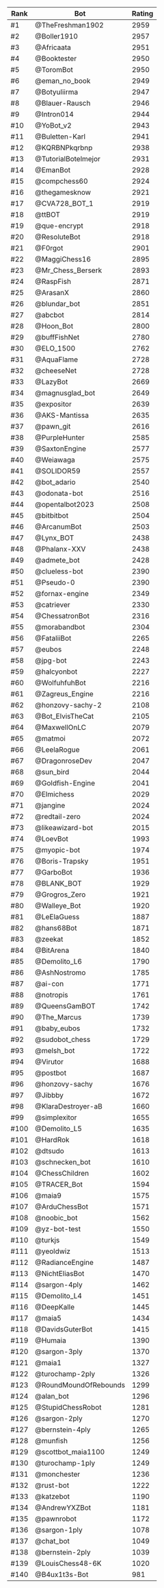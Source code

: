 Rank|Bot|Rating
---|---|---
#1|@TheFreshman1902|2959
#2|@Boller1910|2957
#3|@Africaata|2951
#4|@Booktester|2950
#5|@ToromBot|2950
#6|@eman_no_book|2949
#7|@Botyuliirma|2947
#8|@Blauer-Rausch|2946
#9|@Intron014|2944
#10|@YoBot_v2|2943
#11|@Buletten-Karl|2941
#12|@KQRBNPkqrbnp|2938
#13|@TutorialBotelmejor|2931
#14|@EmanBot|2928
#15|@compchess60|2924
#16|@thegamesknow|2921
#17|@CVA728_BOT_1|2919
#18|@ttBOT|2919
#19|@que-encrypt|2918
#20|@ResoluteBot|2918
#21|@F0rgot|2901
#22|@MaggiChess16|2895
#23|@Mr_Chess_Berserk|2893
#24|@RaspFish|2871
#25|@ArasanX|2860
#26|@blundar_bot|2851
#27|@abcbot|2814
#28|@Hoon_Bot|2800
#29|@buffFishNet|2780
#30|@ELO_1500|2762
#31|@AquaFlame|2728
#32|@cheeseNet|2728
#33|@LazyBot|2669
#34|@magnusglad_bot|2649
#35|@expositor|2639
#36|@AKS-Mantissa|2635
#37|@pawn_git|2616
#38|@PurpleHunter|2585
#39|@SaxtonEngine|2577
#40|@Weiawaga|2575
#41|@SOLIDOR59|2557
#42|@bot_adario|2540
#43|@odonata-bot|2516
#44|@opentalbot2023|2508
#45|@bitbitbot|2504
#46|@ArcanumBot|2503
#47|@Lynx_BOT|2438
#48|@Phalanx-XXV|2438
#49|@admete_bot|2428
#50|@clueless-bot|2390
#51|@Pseudo-0|2390
#52|@fornax-engine|2349
#53|@catriever|2330
#54|@ChessatronBot|2316
#55|@morabandbot|2304
#56|@FataliiBot|2265
#57|@eubos|2248
#58|@jpg-bot|2243
#59|@halcyonbot|2227
#60|@WolfuhfuhBot|2216
#61|@Zagreus_Engine|2216
#62|@honzovy-sachy-2|2108
#63|@Bot_ElvisTheCat|2105
#64|@MaxwellOnLC|2079
#65|@matmoi|2072
#66|@LeelaRogue|2061
#67|@DragonroseDev|2047
#68|@sun_bird|2044
#69|@Goldfish-Engine|2041
#70|@Elmichess|2029
#71|@jangine|2024
#72|@redtail-zero|2024
#73|@likeawizard-bot|2015
#74|@LoevBot|1993
#75|@myopic-bot|1974
#76|@Boris-Trapsky|1951
#77|@GarboBot|1936
#78|@BLANK_BOT|1929
#79|@Grogros_Zero|1921
#80|@Walleye_Bot|1920
#81|@LeElaGuess|1887
#82|@hans68Bot|1871
#83|@zeekat|1852
#84|@BitArena|1840
#85|@Demolito_L6|1790
#86|@AshNostromo|1785
#87|@ai-con|1771
#88|@notropis|1761
#89|@QueensGamBOT|1742
#90|@The_Marcus|1739
#91|@baby_eubos|1732
#92|@sudobot_chess|1729
#93|@melsh_bot|1722
#94|@Virutor|1688
#95|@postbot|1687
#96|@honzovy-sachy|1676
#97|@Jibbby|1672
#98|@KlaraDestroyer-aB|1660
#99|@simplexitor|1655
#100|@Demolito_L5|1635
#101|@HardRok|1618
#102|@dtsudo|1613
#103|@schnecken_bot|1610
#104|@ChessChildren|1602
#105|@TRACER_Bot|1594
#106|@maia9|1575
#107|@ArduChessBot|1571
#108|@noobic_bot|1562
#109|@yz-bot-test|1550
#110|@turkjs|1549
#111|@yeoldwiz|1513
#112|@RadianceEngine|1487
#113|@NichtEliasBot|1470
#114|@sargon-4ply|1462
#115|@Demolito_L4|1451
#116|@DeepKalle|1445
#117|@maia5|1434
#118|@DavidsGuterBot|1415
#119|@Humaia|1390
#120|@sargon-3ply|1370
#121|@maia1|1327
#122|@turochamp-2ply|1326
#123|@RoundMoundOfRebounds|1299
#124|@alan_bot|1296
#125|@StupidChessRobot|1281
#126|@sargon-2ply|1270
#127|@bernstein-4ply|1265
#128|@munfish|1256
#129|@scottbot_maia1100|1249
#130|@turochamp-1ply|1249
#131|@monchester|1236
#132|@rust-bot|1222
#133|@katzebot|1190
#134|@AndrewYXZBot|1181
#135|@pawnrobot|1172
#136|@sargon-1ply|1078
#137|@chat_bot|1049
#138|@bernstein-2ply|1039
#139|@LouisChess48-6K|1020
#140|@B4ux1t3s-Bot|981

